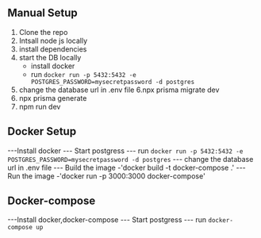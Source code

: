 ## Manual Setup
1. Clone the repo
2. Intsall node js locally
3. install dependencies
4. start the DB locally
    - install docker
    - run `docker run -p 5432:5432 -e POSTGRES_PASSWORD=mysecretpassword -d postgres`
5. change the database url in .env file
6.npx prisma migrate dev
7. npx prisma generate
8. npm run dev


## Docker Setup

---Install docker
--- Start postgress
--- run `docker run -p 5432:5432 -e POSTGRES_PASSWORD=mysecretpassword -d postgres`
--- change the database url in .env file
--- Build the image -'docker build -t docker-compose .'
--- Run the image -'docker run -p 3000:3000 docker-compose'


## Docker-compose
---Install docker,docker-compose
--- Start postgress
--- run `docker-compose up`
